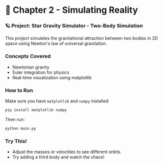 # 📁 Chapter 2 - Simulating Reality

### 🪐 Project: Star Gravity Simulator - Two-Body Simulation

This project simulates the gravitational attraction between two bodies in 2D space using Newton's law of universal gravitation.

### Concepts Covered
- Newtonian gravity
- Euler integration for physics
- Real-time visualization using matplotlib

### How to Run
Make sure you have `matplotlib` and `numpy` installed:
```bash
pip install matplotlib numpy
```
Then run:
``` bash
python main.py
```
### Try This!

- Adjust the masses or velocities to see different orbits.
- Try adding a third body and watch the chaos!
